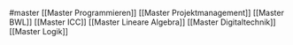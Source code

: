 #master
[[Master Programmieren]]
[[Master Projektmanagement]]
[[Master BWL]]
[[Master ICC]]
[[Master Lineare Algebra]]
[[Master Digitaltechnik]]
[[Master Logik]]
